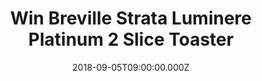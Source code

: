 ---
campaign-uuid: "c-46c177ad-1911-44c7-9e0f-4d6ce2c610bc"
type: "Competition"
category: "Gifts"
date: "2018-09-05T09:00:00.000Z"
end-date: "2018-11-07T23:59:00.000Z"
disable-form: false
is_promoted: false
has_entry_page: true
title: "Win Breville Strata Luminere Platinum 2 Slice Toaster"
competition-description: "<p>The Breville Strata Luminere Platinum 2 Slice Toaster\
  \ VTT847 has an ultra-matte metallic rose gold finish with stainless steel accents.\
  \ With variable width slots you can toast the thinnest to thickest slices of bread</p>\r\
  \n<p>We want you to enjoy breakfast as much as we do: toasts, crumpets, croissants,\
  \ bagels…</p>\r\n <p>Is breakfast your favourite part of the day?</p>"
hero-header: "Win Breville Strata Luminere Platinum 2 Slice Toaster"
terms-confirmation: "N/A"
banner-img: "https://assets.expresslyapp.com/asset-2f26d815-b878-47d2-865d-0c659d9e28d7.jpg"
logo-left-href: "https://www.breville.com/us/en/home/index.html"
logo-left-image: "https://assets.expresslyapp.com/4671b3e7-3d4b-4cc9-b13f-012a445e9863-thumb.png"
logo-left-title: "Breville"
bg-image-hero: "https://assets.expresslyapp.com/asset-c217624f-bff3-414f-8b4b-f1588ec72f99.jpg"
bg-image-first: "https://assets.expresslyapp.com/asset-e9c8d801-5c1c-4ed7-a231-bc0383168f5f.jpg"
section1-content: "<p>Bring a touch of luxury to your kitchen with the Breville Strata\
  \ Luminere Toaster. Along with its eye-catching and luxurious rose gold finish,\
  \ its six heat settings allow you to adjust browning to your taste and variable\
  \ width bread slots make it perfect for your favourite bread, no matter what you\
  \ choose!</p>\r\n<p>Don’t miss out this opportunity and have a healthy and delicious\
  \ breakfast with Breville everyday.</p>"
entry-title: "Win Breville Strata Luminere Platinum 2 Slice Toaster"
entry-content: "Enter the draw to Win Breville Strata Luminere Platinum 2 Slice Toasterby\
  \ completing the form below before 23:59 on 7th of November 2018."
has-winner: false
prize-description: "Breville Strata Luminere Platinum 2 Slice Toaster"
special-conditions: "Multiple entries are allowed up to one every day."
---